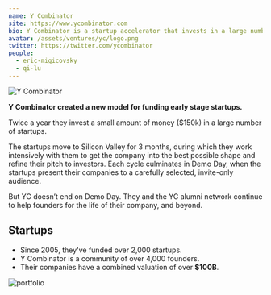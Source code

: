 ```yaml
---
name: Y Combinator
site: https://www.ycombinator.com
bio: Y Combinator is a startup accelerator that invests in a large number of startups twice a year.
avatar: /assets/ventures/yc/logo.png
twitter: https://twitter.com/ycombinator
people:
  - eric-migicovsky
  - qi-lu
---
```


![Y Combinator](/assets/ventures/yc/ycombinator.jpg)

**Y Combinator created a new model for funding early stage startups.**

Twice a year they invest a small amount of money ($150k) in a large number of startups.

The startups move to Silicon Valley for 3 months, during which they  work intensively with them to get the company into the best possible shape and refine their pitch to investors. Each cycle culminates in Demo Day, when the startups present their companies to a carefully selected, invite-only audience.

But YC doesn’t end on Demo Day. They  and the YC alumni network continue to help founders for the life of their company, and beyond.

## Startups

- Since 2005, they've funded over 2,000 startups.
- Y Combinator is a community of over 4,000 founders.
- Their companies have a combined valuation of over **$100B**.

![portfolio](/assets/ventures/yc/portfolio.jpg)
